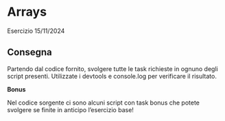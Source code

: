 Arrays
===
Esercizio 15/11/2024
## Consegna
Partendo dal codice fornito, svolgere tutte le task richieste in ognuno degli script presenti.
Utilizzate i devtools e console.log per verificare il risultato.

**Bonus**

Nel codice sorgente ci sono alcuni script con task bonus che potete svolgere se finite in anticipo l’esercizio base!
